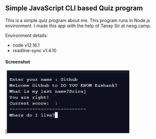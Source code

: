 ## Simple JavaScript CLI based Quiz program
This is a simple quiz program about me. This program runs in Node.js    
environment. I made this app with the help of Tanay Sir at neog.camp.


Environment details:

- node v12.16.1
- readline-sync v1.4.10

#### Screenshot
[![screenshot](screenshot.png)
